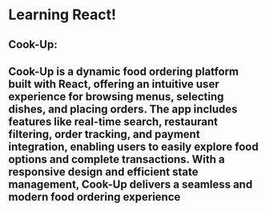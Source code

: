# Learning React!
## Cook-Up: 
## Cook-Up is a dynamic food ordering platform built with React, offering an intuitive user experience for browsing menus, selecting dishes, and placing orders. The app includes features like real-time search, restaurant filtering, order tracking, and payment integration, enabling users to easily explore food options and complete transactions. With a responsive design and efficient state management, Cook-Up delivers a seamless and modern food ordering experience
